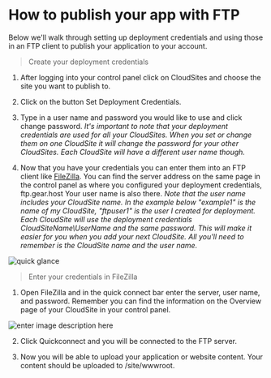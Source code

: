 How to publish your app with FTP
==================

Below we'll walk through setting up deployment credentials and using those in an FTP client to publish your application to your account. 

>Create your deployment credentials 

 1. After logging into your control panel click on CloudSites and choose the site you want to publish to. 
 
 2. Click on the button Set Deployment Credentials.
 
 3. Type in a user name and password you would like to use and click change password. *It's important to note that your deployment credentials are used for all your CloudSites. When you set or change them on one CloudSite it will change the password for your other CloudSites. Each CloudSite will have a different user name though.* 
 
 4. Now that you have your credentials you can enter them into an FTP client like [FileZilla](https://filezilla-project.org/download.php?type=client). You can find the server address on the same page in the control panel as where you configured your deployment credentials, ftp.gear.host Your user name is also there. *Note that the user name includes your CloudSite name. In the example below "example1" is the name of my CloudSite, "ftpuser1" is the user I created for deployment. Each CloudSite will use the deployment credentials CloudSiteName\UserName and the same password. This will make it easier for you when you add your next CloudSite. All you'll need to remember is the CloudSite name and the user name.*
 
 ![quick glance][quick-glance]


 
> Enter your credentials in FileZilla
 

 1. Open FileZilla and in the quick connect bar enter the server, user name, and password. Remember you can find the information on the Overview page of your CloudSite in your control panel.
 
 ![enter image description here](filezilla-quickconnect)
 
 2. Click Quickconnect and you will be connected to the FTP server. 
 
 3. Now you will be able to upload your application or website content. Your content should be uploaded to /site/wwwroot.

[quick-glance]: https://raw.githubusercontent.com/GearHost/docs/master/Images/quick-glance.png
[filezilla-quickconnect]: https://raw.githubusercontent.com/GearHost/docs/master/Images/filezilla-quickconnect.png
 
